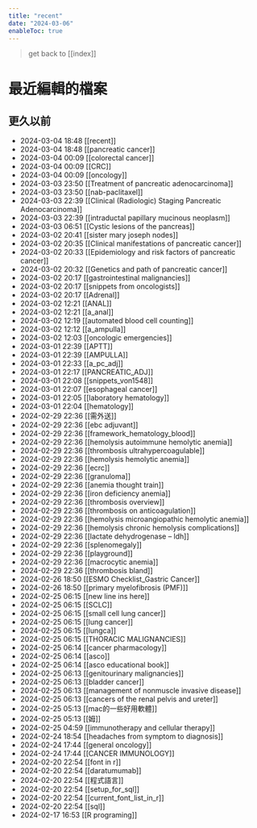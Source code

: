 ```yaml
---
title: "recent"
date: "2024-03-06"
enableToc: true
---
```


> get back to [[index]]
# 最近編輯的檔案

## 更久以前

- 2024-03-04 18:48 [[recent]]
- 2024-03-04 18:48 [[pancreatic cancer]]
- 2024-03-04 00:09 [[colorectal cancer]]
- 2024-03-04 00:09 [[CRC]]
- 2024-03-04 00:09 [[oncology]]
- 2024-03-03 23:50 [[Treatment of pancreatic adenocarcinoma]]
- 2024-03-03 23:50 [[nab-paclitaxel]]
- 2024-03-03 22:39 [[Clinical (Radiologic) Staging Pancreatic Adenocarcinoma]]
- 2024-03-03 22:39 [[intraductal papillary mucinous neoplasm]]
- 2024-03-03 06:51 [[Cystic lesions of the pancreas]]
- 2024-03-02 20:41 [[sister mary joseph nodes]]
- 2024-03-02 20:35 [[Clinical manifestations of pancreatic cancer]]
- 2024-03-02 20:33 [[Epidemiology and risk factors  of pancreatic cancer]]
- 2024-03-02 20:32 [[Genetics and path of pancreatic cancer]]
- 2024-03-02 20:17 [[gastrointestinal malignancies]]
- 2024-03-02 20:17 [[snippets from oncologists]]
- 2024-03-02 20:17 [[Adrenal]]
- 2024-03-02 12:21 [[ANAL]]
- 2024-03-02 12:21 [[a_anal]]
- 2024-03-02 12:19 [[automated blood cell counting]]
- 2024-03-02 12:12 [[a_ampulla]]
- 2024-03-02 12:03 [[oncologic emergencies]]
- 2024-03-01 22:39 [[APTT]]
- 2024-03-01 22:39 [[AMPULLA]]
- 2024-03-01 22:33 [[a_pc_adj]]
- 2024-03-01 22:17 [[PANCREATIC_ADJ]]
- 2024-03-01 22:08 [[snippets_von1548]]
- 2024-03-01 22:07 [[esophageal cancer]]
- 2024-03-01 22:05 [[laboratory hematology]]
- 2024-03-01 22:04 [[hematology]]
- 2024-02-29 22:36 [[需外送]]
- 2024-02-29 22:36 [[ebc adjuvant]]
- 2024-02-29 22:36 [[framework_hematology_blood]]
- 2024-02-29 22:36 [[hemolysis autoimmune hemolytic anemia]]
- 2024-02-29 22:36 [[thrombosis ultrahypercoagulable]]
- 2024-02-29 22:36 [[hemolysis hemolytic anemia]]
- 2024-02-29 22:36 [[ecrc]]
- 2024-02-29 22:36 [[granuloma]]
- 2024-02-29 22:36 [[anemia thought train]]
- 2024-02-29 22:36 [[iron deficiency anemia]]
- 2024-02-29 22:36 [[thrombosis overview]]
- 2024-02-29 22:36 [[thrombosis on anticoagulation]]
- 2024-02-29 22:36 [[hemolysis microangiopathic hemolytic anemia]]
- 2024-02-29 22:36 [[hemolysis chronic hemolysis complications]]
- 2024-02-29 22:36 [[lactate dehydrogenase – ldh]]
- 2024-02-29 22:36 [[splenomegaly]]
- 2024-02-29 22:36 [[playground]]
- 2024-02-29 22:36 [[macrocytic anemia]]
- 2024-02-29 22:36 [[thrombosis bland]]
- 2024-02-26 18:50 [[ESMO Checklist_Gastric Cancer]]
- 2024-02-26 18:50 [[primary myelofibrosis (PMF)]]
- 2024-02-25 06:15 [[new line ins here]]
- 2024-02-25 06:15 [[SCLC]]
- 2024-02-25 06:15 [[small cell lung cancer]]
- 2024-02-25 06:15 [[lung cancer]]
- 2024-02-25 06:15 [[lungca]]
- 2024-02-25 06:15 [[THORACIC MALIGNANCIES]]
- 2024-02-25 06:14 [[cancer pharmacology]]
- 2024-02-25 06:14 [[asco]]
- 2024-02-25 06:14 [[asco educational book]]
- 2024-02-25 06:13 [[genitourinary malignancies]]
- 2024-02-25 06:13 [[bladder cancer]]
- 2024-02-25 06:13 [[management of nonmuscle invasive disease]]
- 2024-02-25 06:13 [[cancers of the renal pelvis and ureter]]
- 2024-02-25 05:13 [[mac的一些好用軟體]]
- 2024-02-25 05:13 [[姆]]
- 2024-02-25 04:59 [[immunotherapy and cellular therapy]]
- 2024-02-24 18:54 [[headaches from symptom to diagnosis]]
- 2024-02-24 17:44 [[general oncology]]
- 2024-02-24 17:44 [[CANCER IMMUNOLOGY]]
- 2024-02-20 22:54 [[font in r]]
- 2024-02-20 22:54 [[daratumumab]]
- 2024-02-20 22:54 [[程式語言]]
- 2024-02-20 22:54 [[setup_for_sql]]
- 2024-02-20 22:54 [[current_font_list_in_r]]
- 2024-02-20 22:54 [[sql]]
- 2024-02-17 16:53 [[R programing]]